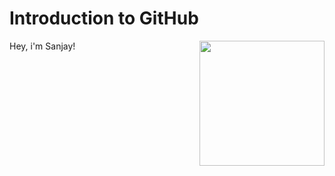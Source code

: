 # Introduction to GitHub

<img src="https://octodex.github.com/images/Professortocat_v2.png" align="right" height="200px" />

Hey, i'm Sanjay!
